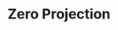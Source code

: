 ---
word: "true"

title: "Zero Projection"

categories: ['']

tags: ['Zero', 'Projection']

arwords: 'الإسقاط الصفري'

arexps: []

enwords: ['Zero Projection']

enexps: []

arlexicons: 'س'

enlexicons: 'Z'

authors: ['Ruqayya Roshdy']

translators: ['']

citations: 'مقدمة في حوسبة اللغة العربية'

sources: 'مركز الملك عبدالله بن عبدالعزيز الدولي لخدمة اللغة العربية'

slug: ""
---